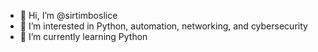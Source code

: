 - 👋 Hi, I’m @sirtimboslice
- 👀 I’m interested in Python, automation, networking, and cybersecurity
- 🌱 I’m currently learning Python


<!---
sirtimboslice/sirtimboslice is a ✨ special ✨ repository because its `README.md` (this file) appears on your GitHub profile.
You can click the Preview link to take a look at your changes.
--->
